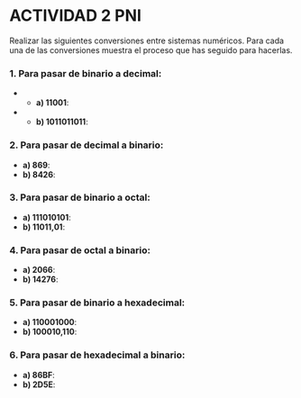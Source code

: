 # ACTIVIDAD 2 PNI

Realizar las siguientes conversiones entre sistemas numéricos. Para cada una de las conversiones muestra el proceso que has seguido para hacerlas.
### 1. Para pasar de binario a decimal:
- -  __a) 11001__: 
- -  __b) 1011011011__:
### 2. Para pasar de decimal a binario:
-  __a) 869__:
-  __b) 8426__:
### 3. Para pasar de binario a octal:
-  __a) 111010101__:
-  __b) 11011,01__:
### 4. Para pasar de octal a binario:
-  __a) 2066__:
-  __b) 14276__:
### 5. Para pasar de binario a hexadecimal:
-  __a) 110001000__:
-  __b) 100010,110__:
### 6. Para pasar de hexadecimal a binario:
-  __a) 86BF__:
-  __b) 2D5E__:
